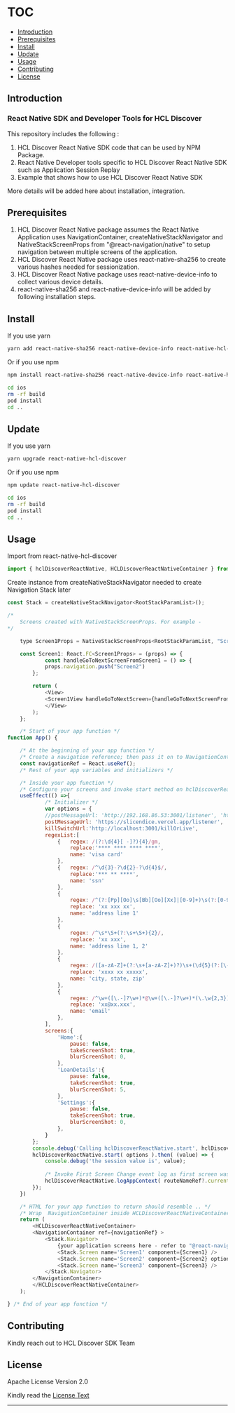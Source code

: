 # TOC

- [Introduction](#introduction)
- [Prerequisites](#prerequisites)
- [Install](#install)
- [Update](#update)
- [Usage](#usage)
- [Contributing](#contributing)
- [License](#license)

## Introduction

### React Native SDK and Developer Tools for HCL Discover

This repository includes the following : 

1. HCL Discover React Native SDK code that can be used by NPM Package.
2. React Native Developer tools specific to HCL Discover React Native SDK such as Application Session Replay
3. Example that shows how to use HCL Discover React Native SDK

More details will be added here about installation, integration.


## Prerequisites

1. HCL Discover React Native package assumes the React Native Application uses NavigationContainer, createNativeStackNavigator and NativeStackScreenProps from "@react-navigation/native" to setup navigation between multiple screens of the application.
2. HCL Discover React Native package uses react-native-sha256 to create various hashes needed for sessionization.
3. HCL Discover React Native package uses react-native-device-info to collect various device details.
4. react-native-sha256 and react-native-device-info will be added by following installation steps.

## Install

If you use yarn

```sh
yarn add react-native-sha256 react-native-device-info react-native-hcl-discover 
```

Or if you use npm

```sh
npm install react-native-sha256 react-native-device-info react-native-hcl-discover 
```

```sh
cd ios
rm -rf build
pod install
cd ..
```

## Update

If you use yarn

```sh
yarn upgrade react-native-hcl-discover 
```

Or if you use npm

```sh
npm update react-native-hcl-discover 
```

```sh
cd ios
rm -rf build
pod install
cd ..
```


## Usage

Import from  react-native-hcl-discover

```js
import { hclDiscoverReactNative, HCLDiscoverReactNativeContainer } from 'react-native-hcl-discover';
```

Create instance from  createNativeStackNavigator needed to create Navigation Stack later

```js
const Stack = createNativeStackNavigator<RootStackParamList>();
```

```js
/*
	Screens created with NativeStackScreenProps. For example -
*/

	type Screen1Props = NativeStackScreenProps<RootStackParamList, "Screen1">;

	const Screen1: React.FC<Screen1Props> = (props) => {
  			const handleGoToNextScreenFromScreen1 = () => {
    		props.navigation.push("Screen2")
   		};

		return (
			<View>
			<Screen1View handleGoToNextScreen={handleGoToNextScreenFromScreen1}></Screen1View>
			</View>
		);
	};
```

```js
    /* Start of your app function */
function App() {
```

```js
    /* At the beginning of your app function */
    /* Create a navigation reference; then pass it on to NavigationContainer as a ref */
    const navigationRef = React.useRef();
    /* Rest of your app variables and initializers */
```

```js
    /* Inside your app function */
    /* Configure your screens and invoke start method on hclDiscoverReactNative */
    useEffect(() =>{
            /* Initializer */
            var options = {
            //postMessageUrl: 'http://192.168.86.53:3001/listener', 'http://sky.discoverstore.hclcx.com/DiscoverUIPost.php',
            postMessageUrl: 'https://slicendice.vercel.app/listener', 
            killSwitchUrl:'http://localhost:3001/killOrLive',
            regexList:[
                {   regex: /(?:\d{4}[ -]?){4}/gm,
                    replace:'**** **** **** ****',
                    name: 'visa card'
                },
                {   regex: /^\d{3}-?\d{2}-?\d{4}$/,
                    replace:'*** ** ****',
                    name: 'ssn'
                },
                {
                    regex: /^(?:[Pp][Oo]\s[Bb][Oo][Xx]|[0-9]+)\s(?:[0-9A-Za-z\.'#]|[^\S\r\n])+/,
                    replace: 'xx xxx xx',
                    name: 'address line 1'
                },
                {
                    regex: /^\s*\S+(?:\s+\S+){2}/,
                    replace: 'xx xxx',
                    name: 'address line 1, 2'
                },
                {
                    regex: /([a-zA-Z]+(?:\s+[a-zA-Z]+)?)\s+(\d{5}(?:[\-]\d{4})?)/,
                    replace: 'xxxx xx xxxxx',
                    name: 'city, state, zip'
                },
                {
                    regex: /^\w+([\.-]?\w+)*@\w+([\.-]?\w+)*(\.\w{2,3})+$/,
                    replace: 'xx@xx.xxx',
                    name: 'email'
                },
            ],
            screens:{
                'Home':{
                    pause: false,
                    takeScreenShot: true,
                    blurScreenShot: 0,
                },
                'LoanDetails':{
                    pause: false,
                    takeScreenShot: true,
                    blurScreenShot: 5,
                },
                'Settings':{
                    pause: false,
                    takeScreenShot: true,
                    blurScreenShot: 0,
                },
            }
        };
        console.debug('Calling hclDiscoverReactNative.start', hclDiscoverReactNative.start);
        hclDiscoverReactNative.start( options ).then( (value) => {
            console.debug('the session value is', value);
            
            /* Invoke First Screen Change event log as first screen was invoked well before HCL Discover React Native SDK booted */
            hclDiscoverReactNative.logAppContext( routeNameRef?.current? routeNameRef?.current : 'Home', '' ).then( resolve => {}, reject => {});
        });
    })
```

```js
    /* HTML for your app function to return should resemble .. */
    /* Wrap  NavigationContainer inside HCLDiscoverReactNativeContainer and setup ref={navigationRef} */
	return (
		<HCLDiscoverReactNativeContainer>
		<NavigationContainer ref={navigationRef} >
			<Stack.Navigator>
				{your application screens here - refer to "@react-navigation/native" documentation}
				<Stack.Screen name='Screen1' component={Screen1} />
				<Stack.Screen name='Screen2' component={Screen2} options={{ title: 'Screen Two' }}/>
				<Stack.Screen name='Screen3' component={Screen3} />
			</Stack.Navigator>
		</NavigationContainer>
		</HCLDiscoverReactNativeContainer>
	);
```

```js
} /* End of your app function */
```

## Contributing

Kindly reach out to HCL Discover SDK Team

## License

Apache License Version 2.0

Kindly read the [License Text](LICENSE)

---
